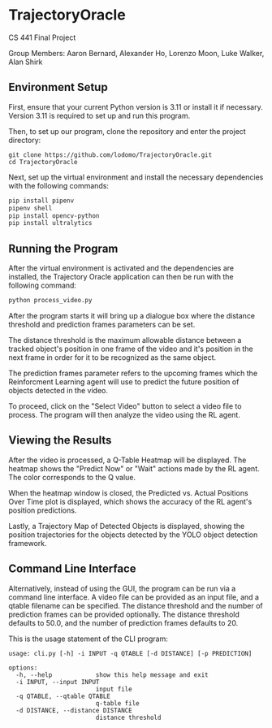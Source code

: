 # TrajectoryOracle

CS 441 Final Project 

Group Members:
Aaron Bernard, Alexander Ho, Lorenzo Moon, Luke Walker, Alan Shirk

## Environment Setup

First, ensure that your current Python version is 3.11 or install it if necessary. Version 3.11 is required to set up and run this program.

Then, to set up our program, clone the repository and enter the project directory:

```
git clone https://github.com/lodomo/TrajectoryOracle.git
cd TrajectoryOracle
```

Next, set up the virtual environment and install the necessary dependencies with the following commands:

```bash
pip install pipenv
pipenv shell
pip install opencv-python
pip install ultralytics
```

## Running the Program
After the virtual environment is activated and the dependencies are installed, the Trajectory Oracle application can then be run with the following command:

```bash
python process_video.py
```

After the program starts it will bring up a dialogue box where the distance threshold and prediction frames parameters can be set.

The distance threshold is the maximum allowable distance between a tracked object's position in one frame of the video and it's position in the next frame in order for it to be recognized as the same object.

The prediction frames parameter refers to the upcoming frames which the Reinforcment Learning agent will use to predict the future position of objects detected in the video.

To proceed, click on the "Select Video" button to select a video file to process. The program will then analyze the video using the RL agent.

## Viewing the Results

After the video is processed, a Q-Table Heatmap will be displayed. The heatmap shows the "Predict Now" or "Wait" actions made by the RL agent. The color corresponds to the Q value.

When the heatmap window is closed, the Predicted vs. Actual Positions Over Time plot is displayed, which shows the accuracy of the RL agent's position predictions.

Lastly, a Trajectory Map of Detected Objects is displayed, showing the position trajectories for the objects detected by the YOLO object detection framework.

## Command Line Interface

Alternatively, instead of using the GUI, the program can be run via a command line interface. A video file can be provided as an input file, and a qtable filename can be specified. The distance threshold and the number of prediction frames can be provided optionally. The distance threshold defaults to 50.0, and the number of prediction frames defaults to 20.

This is the usage statement of the CLI program:

```
usage: cli.py [-h] -i INPUT -q QTABLE [-d DISTANCE] [-p PREDICTION]

options:
  -h, --help            show this help message and exit
  -i INPUT, --input INPUT
                        input file
  -q QTABLE, --qtable QTABLE
                        q-table file
  -d DISTANCE, --distance DISTANCE
                        distance threshold
```